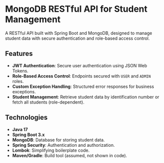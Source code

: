 # MongoDB RESTful API for Student Management

A RESTful API built with Spring Boot and MongoDB, designed to manage student data with secure authentication and role-based access control.

## Features

- **JWT Authentication**: Secure user authentication using JSON Web Tokens.
- **Role-Based Access Control**: Endpoints secured with `USER` and `ADMIN` roles.
- **Custom Exception Handling**: Structured error responses for business exceptions.
- **Student Management**: Retrieve student data by identification number or fetch all students (role-dependent).

## Technologies

- **Java 17**
- **Spring Boot 3.x**
- **MongoDB**: Database for storing student data.
- **Spring Security**: Authentication and authorization.
- **Lombok**: Simplifying boilerplate code.
- **Maven/Gradle**: Build tool (assumed, not shown in code).

## 
